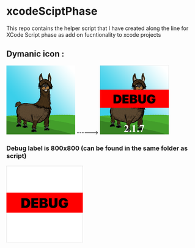 # xcodeSciptPhase
This repo contains the helper script that I have created along the line for XCode Script phase as add on fucntionality to xcode projects



## Dymanic icon : 
![org icon](https://raw.githubusercontent.com/MtAden/xcodeSciptPhase/master/dynamicIcon/AI60x60%403x.png) ------>
![converted icon](https://raw.githubusercontent.com/MtAden/xcodeSciptPhase/master/dynamicIcon/Converted_AI60x60%403x.png)

### Debug label is 800x800 (can be found in the same folder as script)
<img src="https://raw.githubusercontent.com/MtAden/xcodeSciptPhase/master/dynamicIcon/debugLabel.png" width="200" height="200" />
